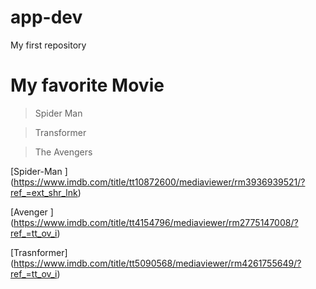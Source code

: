 # app-dev
My first repository

  # My favorite Movie 

   > Spider Man
  
   > Transformer
  
   > The Avengers 
 
   [Spider-Man ] (https://www.imdb.com/title/tt10872600/mediaviewer/rm3936939521/?ref_=ext_shr_lnk)
   
   
   [Avenger ] (https://www.imdb.com/title/tt4154796/mediaviewer/rm2775147008/?ref_=tt_ov_i)
  
  
   [Trasnformer] (https://www.imdb.com/title/tt5090568/mediaviewer/rm4261755649/?ref_=tt_ov_i)

  
 
 
 
